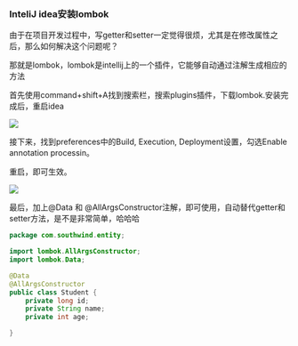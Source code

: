 ### InteliJ idea安装lombok

由于在项目开发过程中，写getter和setter一定觉得很烦，尤其是在修改属性之后，那么如何解决这个问题呢？



那就是lombok，lombok是intellij上的一个插件，它能够自动通过注解生成相应的方法



首先使用command+shift+A找到搜索栏，搜索plugins插件，下载lombok.安装完成后，重启idea



![](https://tva1.sinaimg.cn/large/0082zybpgy1gbq3zr6w1oj31070u0wme.jpg)



接下来，找到preferences中的Build, Execution, Deployment设置，勾选Enable annotation processin。

重启，即可生效。



![](https://tva1.sinaimg.cn/large/0082zybpgy1gbq429itknj31660u0wms.jpg)



最后，加上@Data 和 @AllArgsConstructor注解，即可使用，自动替代getter和setter方法，是不是非常简单，哈哈哈

```java
package com.southwind.entity;

import lombok.AllArgsConstructor;
import lombok.Data;

@Data
@AllArgsConstructor
public class Student {
    private long id;
    private String name;
    private int age;

}
```


